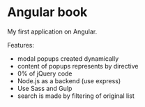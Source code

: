 ﻿Angular book
============

My first application on Angular.

Features:
* modal popups created dynamically
* content of popups represents by directive
* 0% of jQuery code
* Node.js as a backend (use express)
* Use Sass and Gulp
* search is made by filtering of original list


